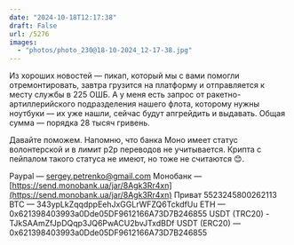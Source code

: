 ```yaml
---
date: "2024-10-18T12:17:38"
draft: False
url: /5276
images:
  - "photos/photo_230@18-10-2024_12-17-38.jpg"
---
```


Из хороших новостей — пикап, который мы с вами помогли отремонтировать, завтра грузится на платформу и отправляется к месту службы в 225 ОШБ. 
А у меня есть запрос от ракетно-артиллерийского подразделения нашего флота, которому нужны ноутбуки — их уже нашли, сейчас будут апгрейдить и выдавать. Общая сумма — порядка 28 тысяч гривень.

Давайте поможем. Напомню, что банка Моно имеет статус волонтерской и в лимит p2p переводов не учитывается. Крипта с пейпалом такого статуса не имеют, но тоже не считаются 😊. 

Paypal — sergey.petrenko@gmail.com
Монобанк — [https://send.monobank.ua/jar/8Agk3Rr4xn](https://send.monobank.ua/jar/8Agk3Rr4xn)
Приват 5523245800262113
BTC — 343ypLkZqqdppEehJxGGLrWFZQ6TckdfUu
ETH — 0x621398403993a0Dde05DF9612166A73D7B246855
USDT (TRC20) - TJkSAAmZfJpDQqp3JQ6PwACU2bvJTxdBDf
USDT (ERC20) — 0x621398403993a0Dde05DF9612166A73D7B246855
